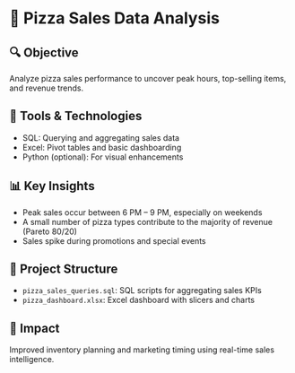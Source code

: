 # 🍕 Pizza Sales Data Analysis

## 🔍 Objective
Analyze pizza sales performance to uncover peak hours, top-selling items, and revenue trends.

## 🧰 Tools & Technologies
- SQL: Querying and aggregating sales data
- Excel: Pivot tables and basic dashboarding
- Python (optional): For visual enhancements

## 📊 Key Insights
- Peak sales occur between 6 PM – 9 PM, especially on weekends
- A small number of pizza types contribute to the majority of revenue (Pareto 80/20)
- Sales spike during promotions and special events

## 📁 Project Structure
- `pizza_sales_queries.sql`: SQL scripts for aggregating sales KPIs
- `pizza_dashboard.xlsx`: Excel dashboard with slicers and charts

## 🚀 Impact
Improved inventory planning and marketing timing using real-time sales intelligence.
